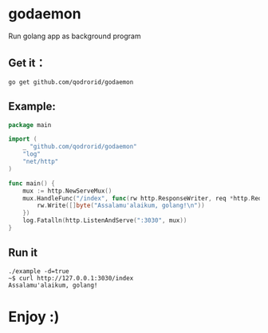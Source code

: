 godaemon
========

Run golang app as background program

## Get it：

```
go get github.com/qodrorid/godaemon
```

## Example:

```go
package main

import (
	_ "github.com/qodrorid/godaemon"
	"log"
	"net/http"
)

func main() {
	mux := http.NewServeMux()
	mux.HandleFunc("/index", func(rw http.ResponseWriter, req *http.Request) {
		rw.Write([]byte("Assalamu'alaikum, golang!\n"))
	})
	log.Fatalln(http.ListenAndServe(":3030", mux))
}
```

## Run it

```
./example -d=true
~$ curl http://127.0.0.1:3030/index
Assalamu'alaikum, golang!
```

# Enjoy :)
